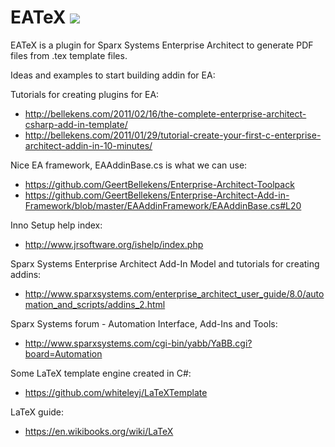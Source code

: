 # EATeX <a href="https://travis-ci.org/jaxx/EATeX" target="_blank" title="Build status"><img src="https://travis-ci.org/jaxx/EATeX.svg?branch=master"></a>

EATeX is a plugin for Sparx Systems Enterprise Architect to generate PDF files from .tex template files.

Ideas and examples to start building addin for EA:

Tutorials for creating plugins for EA:

* <http://bellekens.com/2011/02/16/the-complete-enterprise-architect-csharp-add-in-template/>
* <http://bellekens.com/2011/01/29/tutorial-create-your-first-c-enterprise-architect-addin-in-10-minutes/>

Nice EA framework, EAAddinBase.cs is what we can use:

* <https://github.com/GeertBellekens/Enterprise-Architect-Toolpack>
* <https://github.com/GeertBellekens/Enterprise-Architect-Add-in-Framework/blob/master/EAAddinFramework/EAAddinBase.cs#L20>

Inno Setup help index:

* <http://www.jrsoftware.org/ishelp/index.php>

Sparx Systems Enterprise Architect Add-In Model and tutorials for creating addins:

* <http://www.sparxsystems.com/enterprise_architect_user_guide/8.0/automation_and_scripts/addins_2.html>

Sparx Systems forum - Automation Interface, Add-Ins and Tools:

* <http://www.sparxsystems.com/cgi-bin/yabb/YaBB.cgi?board=Automation>

Some LaTeX template engine created in C#:

* <https://github.com/whiteleyj/LaTeXTemplate>

LaTeX guide:

* <https://en.wikibooks.org/wiki/LaTeX>
